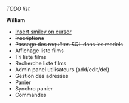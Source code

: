 *TODO list*

**William**

* [Insert smiley on cursor](http://stackoverflow.com/questions/11076975/insert-text-into-textarea-at-cursor-position-javascript)
* ~~Inscriptions~~
* ~~Passage des requêtes SQL dans les models~~
* Affichage liste films
* Tri liste films
* Recherche liste films
* Admin panel utilisateurs (add/edit/del)
* Gestion des adresses
* Panier
* Synchro panier
* Commandes
